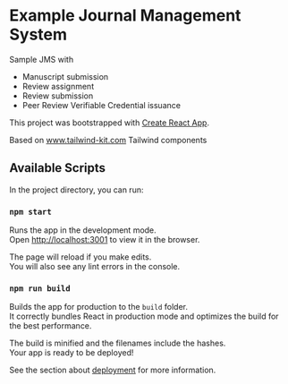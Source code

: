 # Example Journal Management System 

Sample JMS with
- Manuscript submission
- Review assignment
- Review submission
- Peer Review Verifiable Credential issuance

This project was bootstrapped with [Create React App](https://github.com/facebook/create-react-app).

Based on www.tailwind-kit.com Tailwind components

## Available Scripts

In the project directory, you can run:

### `npm start`

Runs the app in the development mode.\
Open [http://localhost:3001](http://localhost:3001) to view it in the browser.

The page will reload if you make edits.\
You will also see any lint errors in the console.

### `npm run build`

Builds the app for production to the `build` folder.\
It correctly bundles React in production mode and optimizes the build for the best performance.

The build is minified and the filenames include the hashes.\
Your app is ready to be deployed!

See the section about [deployment](https://facebook.github.io/create-react-app/docs/deployment) for more information.

